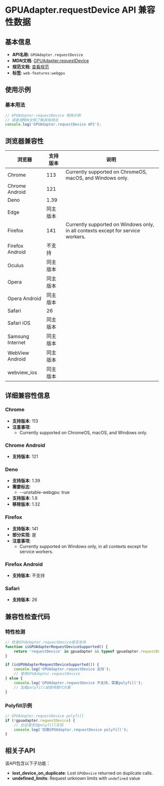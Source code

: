 # GPUAdapter.requestDevice API 兼容性数据

## 基本信息

- **API名称**: `GPUAdapter.requestDevice`
- **MDN文档**: [GPUAdapter.requestDevice](https://developer.mozilla.org/docs/Web/API/GPUAdapter/requestDevice)
- **规范文档**: [查看规范](https://gpuweb.github.io/gpuweb/#dom-gpuadapter-requestdevice)
- **标签**: `web-features:webgpu`

## 使用示例

### 基本用法

```javascript
// GPUAdapter.requestDevice 使用示例
// 请查阅MDN文档了解具体用法
console.log('GPUAdapter.requestDevice API');
```

## 浏览器兼容性

| 浏览器 | 支持版本 | 说明 |
|--------|----------|------|
| Chrome | 113 | Currently supported on ChromeOS, macOS, and Windows only. |
| Chrome Android | 121 |  |
| Deno | 1.39 |  |
| Edge | 同主版本 |  |
| Firefox | 141 | Currently supported on Windows only, in all contexts except for service workers. |
| Firefox Android | 不支持 |  |
| Oculus | 同主版本 |  |
| Opera | 同主版本 |  |
| Opera Android | 同主版本 |  |
| Safari | 26 |  |
| Safari iOS | 同主版本 |  |
| Samsung Internet | 同主版本 |  |
| WebView Android | 同主版本 |  |
| webview_ios | 同主版本 |  |

## 详细兼容性信息

### Chrome

- **支持版本**: 113
- **注意事项**:
  - Currently supported on ChromeOS, macOS, and Windows only.

### Chrome Android

- **支持版本**: 121

### Deno

- **支持版本**: 1.39
- **需要标志**: 
  - --unstable-webgpu: true
- **支持版本**: 1.8
- **移除版本**: 1.32

### Firefox

- **支持版本**: 141
- **部分实现**: 是
- **注意事项**:
  - Currently supported on Windows only, in all contexts except for service workers.

### Firefox Android

- **支持版本**: 不支持

### Safari

- **支持版本**: 26

## 兼容性检查代码

### 特性检测

```javascript
// 检查GPUAdapter.requestDevice是否支持
function isGPUAdapterRequestDeviceSupported() {
    return 'requestDevice' in gpuadapter && typeof gpuadapter.requestDevice === 'function';
}

if (isGPUAdapterRequestDeviceSupported()) {
    console.log('GPUAdapter.requestDevice 支持');
    // 使用GPUAdapter.requestDevice
} else {
    console.log('GPUAdapter.requestDevice 不支持，需要polyfill');
    // 加载polyfill或使用替代方案
}
```

### Polyfill示例

```javascript
// GPUAdapter.requestDevice polyfill
if (!gpuadapter.requestDevice) {
    // 在这里添加polyfill实现
    console.log('加载GPUAdapter.requestDevice polyfill');
}
```

## 相关子API

该API包含以下子功能：

- **lost_device_on_duplicate**: Lost `GPUDevice` returned on duplicate calls.
- **undefined_limits**: Request unknown limits with `undefined` value

